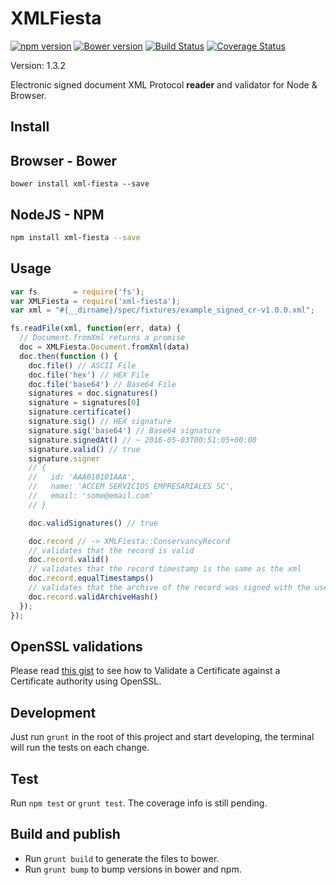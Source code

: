 # XMLFiesta

[![npm version][npm-image]][npm-url]
[![Bower version][bower-image]][bower-url]
[![Build Status][travis-image]][travis-url]
[![Coverage Status][coveralls-image]][coveralls-url]

Version: 1.3.2

Electronic signed document XML Protocol **reader** and validator for Node & Browser.

## Install

## Browser - Bower

```
bower install xml-fiesta --save
```

## NodeJS - NPM

```bash
npm install xml-fiesta --save
```

## Usage

```javascript
var fs        = require('fs');
var XMLFiesta = require('xml-fiesta');
var xml = "#{__dirname}/spec/fixtures/example_signed_cr-v1.0.0.xml";

fs.readFile(xml, function(err, data) {
  // Document.fromXml returns a promise
  doc = XMLFiesta.Document.fromXml(data)
  doc.then(function () {
    doc.file() // ASCII File
    doc.file('hex') // HEX File
    doc.file('base64') // Base64 File
    signatures = doc.signatures()
    signature = signatures[0]
    signature.certificate()
    signature.sig() // HEX signature
    signature.sig('base64') // Base64 signature
    signature.signedAt() // ~ 2016-05-03T00:51:05+00:00
    signature.valid() // true
    signature.signer
    // {
    //   id: 'AAA010101AAA',
    //   name: 'ACCEM SERVICIOS EMPRESARIALES SC',
    //   email: 'some@email.com'
    // }

    doc.validSignatures() // true

    doc.record // -> XMLFiesta::ConservancyRecord
    // validates that the record is valid
    doc.record.valid()
    // validates that the record timestamp is the same as the xml
    doc.record.equalTimestamps()
    // validates that the archive of the record was signed with the user certificate
    doc.record.validArchiveHash()
  });
});

```

## OpenSSL validations

Please read [this gist](https://gist.github.com/genaromadrid/9075d315e949fb4b3760db5c36c9a8ca) to see how to Validate a Certificate against a Certificate authority using OpenSSL.

## Development

Just run `grunt` in the root of this project and start developing, the terminal will run the tests on each change.

## Test

Run `npm test` or `grunt test`. The coverage info is still pending.

## Build and publish

- Run `grunt build` to generate the files to bower.
- Run `grunt bump` to bump versions in bower and npm.

[npm-url]: https://badge.fury.io/js/xml-fiesta
[npm-image]: https://badge.fury.io/js/xml-fiesta.svg

[bower-image]: https://badge.fury.io/bo/xml-fiesta.svg
[bower-url]: https://badge.fury.io/bo/xml-fiesta

[travis-image]: https://travis-ci.org/Mifiel/xml-fiesta-js.svg?branch=master
[travis-url]: https://travis-ci.org/Mifiel/xml-fiesta-js

[coveralls-image]: https://coveralls.io/repos/github/Mifiel/xml-fiesta-js/badge.svg?branch=master
[coveralls-url]: https://coveralls.io/github/Mifiel/xml-fiesta-js?branch=master
